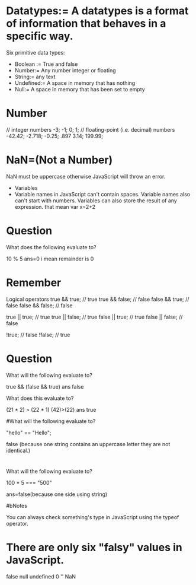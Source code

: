 # Datatypes:= A datatypes is a format of information that behaves in a specific way.

Six primitive  data types:
* Boolean := True and false 
* Number:= Any number integer or floating
* String:= any text
* Undefined:= A space in memory that has nothing
* Null:= A space in memory that has been set to empty

# Number
// integer numbers
-3;
-1;
0;
1;
// floating-point (i.e. decimal) numbers
-42.42;
-2.718;
-0.25;
.897
3.14;
199.99;

# NaN=(Not a Number)
NaN must be uppercase otherwise JavaScript will throw an error.


* Variables
* Variable names in JavaScript can't contain spaces.
Variable names also can't start with numbers.
Variables can also store the result of any expression.
that mean 
var x=2+2

# Question
What does the following evaluate to?

10 % 5
ans=0
i mean  remainder is 0



# Remember
Logical operators
true && true;   // true
true && false;  // false
false && true;  // false
false && false; // false

true || true;   // true
true || false;  // true
false || true;  // true
false || false; // false

!true;          // false
!false;         // true

# Question
What will the following evaluate to?

true && (false && true)
ans false

What does this evaluate to?

(21 * 2) > (22 * 1)
(42)>(22)
ans true

#What will the following evaluate to?

"hello" == "Hello";

false
(because one string contains an uppercase letter they are not identical.)

#
What will the following evaluate to?

100 * 5 === "500"

ans=false(because one side using string)

#bNotes

You can always check something's type in JavaScript using the typeof operator.


# There are only six "falsy" values in JavaScript.
false
null
undefined
0
''
NaN
